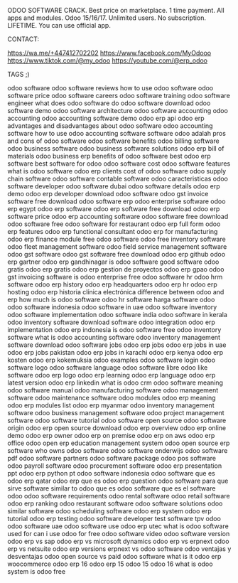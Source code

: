ODOO SOFTWARE CRACK.
Best price on marketplace.
1 time payment. 
All apps and modules. 
Odoo 15/16/17.
Unlimited users.
No subscription.  
LIFETIME. 
You can use official app.



CONTACT:

https://wa.me/+447412702202
https://www.facebook.com/MyOdooo
https://www.tiktok.com/@my_odoo
https://youtube.com/@erp_odoo













TAGS 
;)


odoo software odoo software reviews how to use odoo software odoo software price odoo software careers odoo software training odoo software engineer what does odoo software do odoo software download odoo software demo odoo software architecture odoo software accounting odoo accounting odoo accounting software demo odoo erp api odoo erp advantages and disadvantages about odoo software odoo accounting software how to use odoo accounting software software odoo adalah pros and cons of odoo software odoo software benefits odoo billing software odoo business software odoo business software solutions odoo erp bill of materials odoo business erp benefits of odoo software best odoo erp software best software for odoo odoo software cost odoo software features what is odoo software odoo erp clients cost of odoo software odoo supply chain software odoo software contable software odoo caracteristicas odoo software developer odoo software dubai odoo software details odoo erp demo odoo erp developer download odoo software odoo gst invoice software free download odoo software erp odoo enterprise software odoo erp egypt odoo erp software odoo erp software free download odoo erp software price odoo erp accounting software odoo software free download odoo software free odoo software for restaurant odoo erp full form odoo erp features odoo erp functional consultant odoo erp for manufacturing odoo erp finance module free odoo software odoo free inventory software odoo fleet management software odoo field service management software odoo gst software odoo gst software free download odoo erp github odoo erp gartner odoo erp gandhinagar is odoo software good software odoo gratis odoo erp gratis odoo erp gestion de proyectos odoo erp gpao odoo gst invoicing software is odoo enterprise free odoo software hr odoo hrm software odoo erp history odoo erp headquarters odoo erp hr odoo erp hosting odoo erp historia clínica electrónica difference between odoo and erp how much is odoo software odoo hr software harga software odoo odoo software indonesia odoo software in uae odoo software inventory odoo software implementation odoo software india odoo software in kerala odoo inventory software download software odoo integration odoo erp implementation odoo erp indonesia is odoo software free odoo inventory software what is odoo accounting software odoo inventory management software download odoo software jobs odoo erp jobs odoo erp jobs in uae odoo erp jobs pakistan odoo erp jobs in karachi odoo erp kenya odoo erp kosten odoo erp kokemuksia odoo examples odoo software login odoo software logo odoo software language odoo software libre odoo like software odoo erp logo odoo erp learning odoo erp language odoo erp latest version odoo erp linkedin what is odoo crm odoo software meaning odoo software manual odoo manufacturing software odoo management software odoo maintenance software odoo modules odoo erp meaning odoo erp modules list odoo erp myanmar odoo inventory management software odoo business management software odoo project management software odoo software tutorial odoo software open source odoo software origin odoo erp open source download odoo erp overview odoo erp online demo odoo erp owner odoo erp on premise odoo erp on aws odoo erp office odoo open erp education management system odoo open source erp software who owns odoo software odoo software onderwijs odoo software pdf odoo software partners odoo software package odoo pos software odoo payroll software odoo procurement software odoo erp presentation ppt odoo erp python pt odoo software indonesia odoo software que es odoo erp qatar odoo erp que es odoo erp question odoo software para que sirve software similar to odoo que es odoo software que es el software odoo odoo software requirements odoo rental software odoo retail software odoo erp ranking odoo restaurant software odoo software solutions odoo similar software odoo scheduling software odoo erp system odoo erp tutorial odoo erp testing odoo software developer test software tpv odoo odoo software uae odoo software use odoo erp utec what is odoo software used for can i use odoo for free odoo software video odoo software version odoo erp vs sap odoo erp vs microsoft dynamics odoo erp vs erpnext odoo erp vs netsuite odoo erp versions erpnext vs odoo software odoo ventajas y desventajas odoo open source vs paid odoo software what is it odoo erp woocommerce odoo erp 16 odoo erp 15 odoo 15 odoo 16 what is odoo system is odoo free
